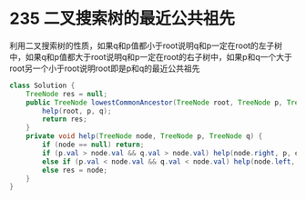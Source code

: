# 235 二叉搜索树的最近公共祖先

利用二叉搜索树的性质，如果q和p值都小于root说明q和p一定在root的左子树中，如果q和p值都大于root说明q和p一定在root的右子树中，如果p和q一个大于root另一个小于root说明root即是p和q的最近公共祖先

```java
class Solution {
    TreeNode res = null;
    public TreeNode lowestCommonAncestor(TreeNode root, TreeNode p, TreeNode q) {
        help(root, p, q);
        return res;
    }
    private void help(TreeNode node, TreeNode p, TreeNode q) {
        if (node == null) return;
        if (p.val > node.val && q.val > node.val) help(node.right, p, q);
        else if (p.val < node.val && q.val < node.val) help(node.left, p, q);
        else res = node; 
    }
}
```
